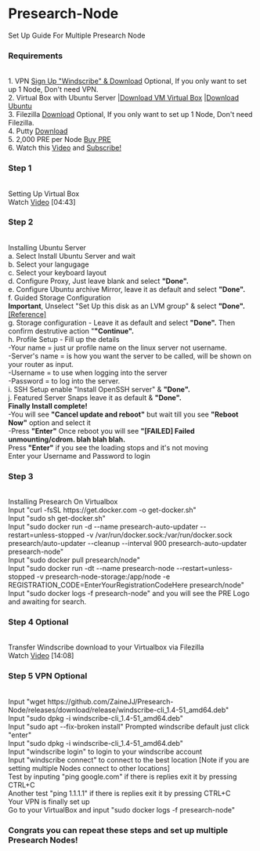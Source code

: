 # Presearch-Node
 Set Up Guide For Multiple Presearch Node
<h3>Requirements</h3>
<br>1. VPN <a href="https://windscribe.com/yo/jtwxu32v" target="_blank">Sign Up "Windscribe" & Download</a> Optional, If you only want to set up 1 Node, Don't need VPN.
<br>2. Virtual Box with Ubuntu Server |<a href="https://www.virtualbox.org/wiki/Downloads" target="_blank">Download VM Virtual Box</a> |<a href="https://ubuntu.com/download/server" target="_blank">Download Ubuntu</a>
<br>3. Filezilla <a href="https://filezilla-project.org/" target="_blank">Download</a> Optional, If you only want to set up 1 Node, Don't need Filezilla.
<br>4. Putty <a href="https://www.putty.org/" target="_blank">Download</a>
<br>5. 2,000 PRE per Node <a href="https://bit.ly/SignUpKucoinToday" target="_blank">Buy PRE</a>
<br>6. Watch this <a href="https://youtu.be/h_QcIbNLK2c" target="_blank">Video</a> and <a href="http://bit.ly/Simplyeverythingcrypto" target="_blank">Subscribe!</a>
<br>
<h3>Step 1</h3>
<br> Setting Up Virtual Box
<br> Watch <a href="https://youtu.be/h_QcIbNLK2c" target="_blank">Video</a> [04:43] 

<h3> Step 2</h3>
<br> Installing Ubuntu Server
<br>a. Select Install Ubuntu Server and wait
 <br>b. Select your langugage 
 <br>c. Select your keyboard layout 
 <br>d. Configure Proxy, Just leave blank and select <b>"Done".</b>
 <br>e. Configure Ubuntu archive Mirror, leave it as default and select <b>"Done".</b>
 <br>f. Guided Storage Configuration
 <br><b>Important</b>, Unselect "Set Up this disk as an LVM group" & select <b>"Done".</b> <a href="https://drive.google.com/file/d/1jNh_tSOvw2VvCtbO8WD_c-JG7CKnP00o/view?usp=sharing" target="_blank">[Reference]</a>
 <br>g. Storage configuration - Leave it as default and select <b>"Done".</b> Then confirm destrutive action "<b>"Continue".</b>
 <br>h. Profile Setup - Fill up the details 
<br>-Your name = just ur profile name on the linux server not username.
<br>-Server's name = is how you want the server to be called, will be shown on your router as input. 
<br>-Username = to use when logging into the server
<br>-Password = to log into the server.
<br>i. SSH Setup enable "Install OpenSSH server" & <b>"Done".</b>
<br>j. Featured Server Snaps leave it as default & <b>"Done".</b>
<br><b>Finally Install complete!</b>
<br>-You will see <b>"Cancel update and reboot"</b> but wait till you see <b>"Reboot Now"</b> option and select it
<br>-Press <b>"Enter"</b> Once reboot you will see <b>"[FAILED] Failed unmounting/cdrom. blah blah blah.</b> 
<br>Press <b>"Enter"</b> if you see the loading stops and it's not moving
<br> Enter your Username and Password to login

<h3>Step 3</h3>
<br> Installing Presearch On Virtualbox
<br> Input "curl -fsSL https://get.docker.com -o get-docker.sh"
<br> Input "sudo sh get-docker.sh"
<br> Input "sudo docker run -d --name presearch-auto-updater --restart=unless-stopped -v /var/run/docker.sock:/var/run/docker.sock presearch/auto-updater --cleanup --interval 900 presearch-auto-updater presearch-node"
<br> Input "sudo docker pull presearch/node"
<br> Input "sudo docker run -dt --name presearch-node --restart=unless-stopped -v presearch-node-storage:/app/node -e REGISTRATION_CODE=EnterYourRegistrationCodeHere presearch/node" 
<br> Input "sudo docker logs -f presearch-node" and you will see the PRE Logo and awaiting for search.

<h3>Step 4 Optional</h3> 
<br>Transfer Windscribe download to your Virtualbox via Filezilla
<br>Watch <a href="https://youtu.be/h_QcIbNLK2c" target="_blank">Video</a> [14:08]

<h3>Step 5 VPN Optional</h3>
<br>Input "wget https://github.com/ZaineJJ/Presearch-Node/releases/download/release/windscribe-cli_1.4-51_amd64.deb"
<br>Input "sudo dpkg -i windscribe-cli_1.4-51_amd64.deb" 
<br>Input "sudo apt --fix-broken install" Prompted windscribe default just click "enter"
<br> Input "sudo dpkg -i windscribe-cli_1.4-51_amd64.deb" 
<br> Input "windscribe login" to login to your windscribe account
<br> Input "windscribe connect" to connect to the best location [Note if you are setting multiple Nodes connect to other locations]
<br> Test by inputing "ping google.com" if there is replies exit it by pressing CTRL+C 
<br> Another test "ping 1.1.1.1" if there is replies exit it by pressing CTRL+C 
<br> Your VPN is finally set up
<br> Go to your VirtualBox and input "sudo docker logs -f presearch-node" 

<h3>Congrats you can repeat these steps and set up multiple Presearch Nodes! </h3>
